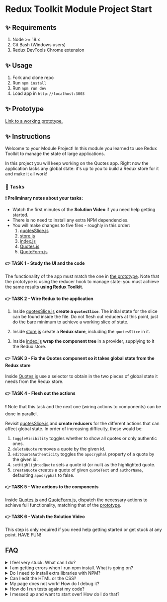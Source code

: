 # Redux Toolkit Module Project Start

## ✨ Requirements

1. Node >= 18.x
2. Git Bash (Windows users)
3. Redux DevTools Chrome extension

## ✨ Usage

1. Fork and clone repo
2. Run `npm install`
3. Run `npm run dev`
4. Load app in `http://localhost:3003`

## ✨ Prototype

[Link to a working prototype.](https://bloominstituteoftechnology.github.io/W_S10_M1_Project/)

## ✨ Instructions

Welcome to your Module Project! In this module you learned to use Redux Toolkit to manage the state of large applications.

In this project you will keep working on the Quotes app. Right now the application lacks any global state: it's up to you to build a Redux store for it and make it all work!

### 🥷 Tasks

**❗ Preliminary notes about your tasks:**

- Watch the first minutes of the **Solution Video** if you need help getting started.
- There is no need to install any extra NPM dependencies.
- You will make changes to five files - roughly in this order:
  1. [quotesSlice.js](./frontend/state/quotesSlice.js)
  2. [store.js](./frontend/state/store.js)
  3. [index.js](./frontend/index.js)
  4. [Quotes.js](./frontend/components/Quotes.js)
  5. [QuoteForm.js](./frontend/components/QuoteForm.js)

#### 👉 TASK 1 - Study the UI and the code

The functionality of the app must match the one in [the prototype](https://bloominstituteoftechnology.github.io/W_S10_M1_Project/). Note that the prototype is using the reducer hook to manage state: you must achieve the same results **using Redux Toolkit**.

#### 👉 TASK 2 - Wire Redux to the application

1. Inside [quotesSlice.js](./frontend/state/quotesSlice.js) **create a `quotesSlice`**. The initial state for the slice can be found inside the file. Do not flesh out reducers at this point, just do the bare minimum to achieve a working slice of state.

2. Inside [store.js](./frontend/state/quotesSlice.js) create a **Redux store**, including the `quotesSlice` in it.

3. Inside [index.js](./frontend/index.js) **wrap the component tree** in a provider, supplying to it the Redux store.

#### 👉 TASK 3 - Fix the Quotes component so it takes global state from the Redux store

Inside [Quotes.js](./frontend/components/Quotes.js) use a selector to obtain in the two pieces of global state it needs from the Redux store.

#### 👉 TASK 4 - Flesh out the actions

❗ Note that this task and the next one (wiring actions to components) can be done in parallel.

Revisit [quotesSlice.js](./frontend/state/quotesSlice.js) and **create reducers** for the different actions that can affect global state. In order of increasing difficulty, these would be:

1. `toggleVisibility` toggles whether to show all quotes or only authentic ones.
2. `deleteQuote` removes a quote by the given id.
3. `editQuoteAuthenticity` toggles the `apocryphal` property of a quote by the given id.
4. `setHighlightedQuote` sets a quote id (or null) as the highlighted quote.
5. `createQuote` creates a quote of given `quoteText` and `authorName`, defaulting `apocryphal` to false.

#### 👉 TASK 5 - Wire actions to the components

Inside [Quotes.js](./frontend/components/Quotes.js) and [QuoteForm.js](./frontend/components/QuoteForm.js), dispatch the necessary actions to achieve full functionality, matching that of the [prototype](https://bloominstituteoftechnology.github.io/W_S10_M1_Project/).

#### 👉 TASK 6 - Watch the Solution Video

This step is only required if you need help getting started or get stuck at any point. HAVE FUN!

## FAQ

<details>
  <summary>I feel very stuck. What can I do?</summary>

Redo the Guided Project for the module, or check out the Solution Video for this project. In these recordings, an industry expert walks you through their thinking in detail, while they solve the tasks.

</details>

<details>
  <summary>I am getting errors when I run npm install. What is going on?</summary>

This project requires Node >= V18 correctly installed in order to work. Sometimes Node can be misconfigured. Try deleting `node_modules` and running `npm install`. If this fails, try deleting both `node_modules` and `package-lock.json` before reinstalling. If all fails, please request support!

</details>

<details>
  <summary>Do I need to install extra libraries with NPM?</summary>

No. Everything you need should be installed already.

</details>

<details>
  <summary>Can I edit the HTML or the CSS?</summary>

You can edit the CSS of the project to give it a personal touch so you can add it to your portfolio, but only after you've finished your tasks!

</details>

<details>
  <summary>My page does not work! How do I debug it?</summary>

Remember to use console.logs and breakpoints to troubleshoot your code. Do not panic if you see errors in the console, just read them carefully looking for clues. Also keep an eye on the Redux DevTools.

</details>

<details>
  <summary>How do I run tests against my code?</summary>

There are no automatic tests in this project. Feel free to write some, though! All necessary libraries are installed.

</details>

<details>
  <summary>I messed up and want to start over! How do I do that?</summary>

Do NOT delete your repository from GitHub! Instead, commit frequently as you work. This in practice creates restore points. If you find yourself in a mess, use git reset --hard to simply discard all changes to your code since your last commit. If you are dead-set on restarting the challenge from scratch, you can do this with Git as well. Research how to reset --hard to a specific commit.

</details>
